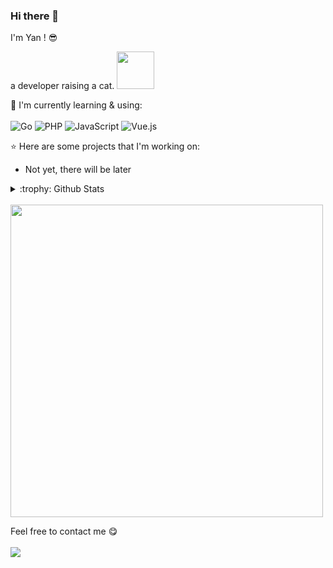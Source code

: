 ### Hi there 👋

I'm Yan ! :sunglasses:


a developer raising a cat. 
<img src="http://cdn-zyh.littletrue.cn/picgo/feel.gif" width="60">


:page_with_curl: I'm currently learning & using:
<br><br>
![Go](https://img.shields.io/badge/go-%2300ADD8.svg?style=for-the-badge&logo=go&logoColor=white)
![PHP](https://img.shields.io/badge/php-%2335495e.svg?style=for-the-badge&logo=PHP&logoColor=blue)
![JavaScript](https://img.shields.io/badge/javascript-%23323330.svg?style=for-the-badge&logo=javascript&logoColor=%23F7DF1E)
![Vue.js](https://img.shields.io/badge/vuejs-%2335495e.svg?style=for-the-badge&logo=vuedotjs&logoColor=%234FC08D)

:star: Here are some projects that I'm working on:
- Not yet, there will be later

<details>
<summary>:trophy: Github Stats</summary>
![Yan's GitHub stats](https://github-readme-stats.vercel.app/api?username=hanayaku&show_icons=true&theme=omni)
<img src="https://github-profile-trophy.vercel.app/?username=hanayaku">
</details>

<br>

<img src="http://cdn-zyh.littletrue.cn/picgo/微信图片_20221120112329.jpg" width="500">


Feel free to contact me :yum:
<br><br>
[<img src="https://img.shields.io/badge/Email-fafasavefafa%40163.com-pink">](mailto:fafasavefafa@163.com)
